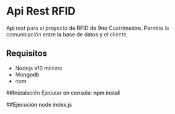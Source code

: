 # Api Rest RFID
Api rest para el proyecto de RFID de 9no Cuatrimestre.
Permite la comunicación entre la base de datos y el cliente.

## Requisitos
* Nodejs v10 mínimo
* Mongodb
* npm

##Instalación
Ejecutar en consola: npm install

##Ejecución
node index.js
